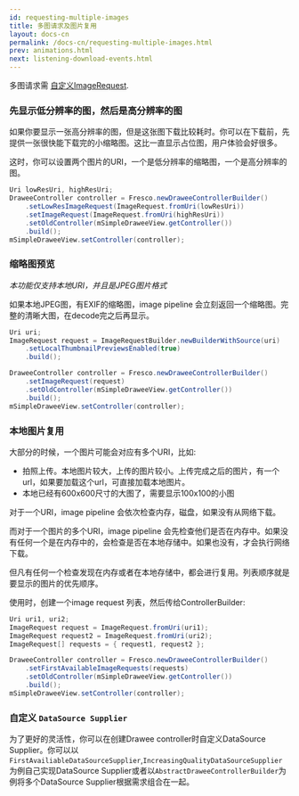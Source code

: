 ```yaml
---
id: requesting-multiple-images
title: 多图请求及图片复用
layout: docs-cn
permalink: /docs-cn/requesting-multiple-images.html
prev: animations.html
next: listening-download-events.html
---
```


多图请求需 [自定义ImageRequest](using-controllerbuilder.html).

### 先显示低分辨率的图，然后是高分辨率的图

如果你要显示一张高分辨率的图，但是这张图下载比较耗时。你可以在下载前，先提供一张很快能下载完的小缩略图。这比一直显示占位图，用户体验会好很多。

这时，你可以设置两个图片的URI，一个是低分辨率的缩略图，一个是高分辨率的图。

```java
Uri lowResUri, highResUri;
DraweeController controller = Fresco.newDraweeControllerBuilder()
    .setLowResImageRequest(ImageRequest.fromUri(lowResUri))
    .setImageRequest(ImageRequest.fromUri(highResUri))
    .setOldController(mSimpleDraweeView.getController())
    .build();
mSimpleDraweeView.setController(controller);
```

### 缩略图预览

*本功能仅支持本地URI，并且是JPEG图片格式*

如果本地JPEG图，有EXIF的缩略图，image pipeline 会立刻返回一个缩略图。完整的清晰大图，在decode完之后再显示。

```java
Uri uri;
ImageRequest request = ImageRequestBuilder.newBuilderWithSource(uri)
    .setLocalThumbnailPreviewsEnabled(true)
    .build();

DraweeController controller = Fresco.newDraweeControllerBuilder()
    .setImageRequest(request)
    .setOldController(mSimpleDraweeView.getController())
    .build();
mSimpleDraweeView.setController(controller);
```


### 本地图片复用

大部分的时候，一个图片可能会对应有多个URI，比如:

* 拍照上传。本地图片较大，上传的图片较小。上传完成之后的图片，有一个url，如果要加载这个url，可直接加载本地图片。
* 本地已经有600x600尺寸的大图了，需要显示100x100的小图

对于一个URI，image pipeline 会依次检查内存，磁盘，如果没有从网络下载。

而对于一个图片的多个URI，image pipeline 会先检查他们是否在内存中。如果没有任何一个是在内存中的，会检查是否在本地存储中。如果也没有，才会执行网络下载。

但凡有任何一个检查发现在内存或者在本地存储中，都会进行复用。列表顺序就是要显示的图片的优先顺序。

使用时，创建一个image request 列表，然后传给ControllerBuilder:

```java
Uri uri1, uri2;
ImageRequest request = ImageRequest.fromUri(uri1);
ImageRequest request2 = ImageRequest.fromUri(uri2);
ImageRequest[] requests = { request1, request2 };

DraweeController controller = Fresco.newDraweeControllerBuilder()
    .setFirstAvailableImageRequests(requests)
    .setOldController(mSimpleDraweeView.getController())
    .build();
mSimpleDraweeView.setController(controller);
```

### 自定义 `DataSource Supplier`
为了更好的灵活性，你可以在创建Drawee controller时自定义DataSource Supplier。你可以以`FirstAvailiableDataSourceSupplier`,`IncreasingQualityDataSourceSupplier`为例自己实现DataSource Supplier或者以`AbstractDraweeControllerBuilder`为例将多个DataSource Supplier根据需求组合在一起。
